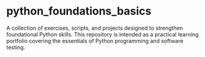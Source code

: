 # python_foundations_basics
A collection of exercises, scripts, and projects designed to strengthen foundational Python skills.   This repository is intended as a practical learning portfolio covering the essentials of Python programming and software testing.
